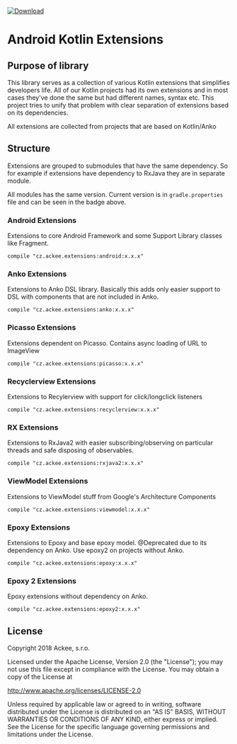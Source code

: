 [ ![Download](https://api.bintray.com/packages/ackeecz/kotlin-extensions/android/images/download.svg) ](https://bintray.com/ackeecz/kotlin-extensions/android/_latestVersion)

# Android Kotlin Extensions

## Purpose of library
This library serves as a collection of various Kotlin extensions that simplifies developers life. All of our Kotlin projects had its own extensions and in most cases they've done the same but had different names, syntax etc. This project tries to unify that problem with clear separation of extensions based on its dependencies.

All extensions are collected from projects that are based on Kotlin/Anko

## Structure
Extensions are grouped to submodules that have the same dependency. So for example if extensions have dependency to RxJava they are in separate module.

All modules has the same version. Current version is in `gradle.properties` file and can be seen in the badge above. 

### Android Extensions
Extensions to core Android Framework and some Support Library classes like Fragment.

```
compile "cz.ackee.extensions:android:x.x.x"
```

### Anko Extensions
Extensions to Anko DSL library. Basically this adds only easier support to DSL with components that are not included in Anko.

```
compile "cz.ackee.extensions:anko:x.x.x"
```

### Picasso Extensions
Extensions dependent on Picasso. Contains async loading of URL to ImageView

```
compile "cz.ackee.extensions:picasso:x.x.x"
```

### Recyclerview Extensions
Extensions to Recylerview with support for click/longclick listeners

```
compile "cz.ackee.extensions:recyclerview:x.x.x"
```

### RX Extensions
Extensions to RxJava2 with easier subscribing/observing on particular threads and safe disposing of observables.

```
compile "cz.ackee.extensions:rxjava2:x.x.x"
```

### ViewModel Extensions
Extensions to ViewModel stuff from Google's Architecture Components 

```
compile "cz.ackee.extensions:viewmodel:x.x.x"
```

### Epoxy Extensions
Extensions to Epoxy and base epoxy model.
@Deprecated due to its dependency on Anko. Use epoxy2 on projects without Anko.

```
compile "cz.ackee.extensions:epoxy:x.x.x"
```

### Epoxy 2 Extensions
Epoxy extensions without dependency on Anko.

```
compile "cz.ackee.extensions:epoxy2:x.x.x"
```

## License
Copyright 2018 Ackee, s.r.o.

Licensed under the Apache License, Version 2.0 (the "License");
you may not use this file except in compliance with the License.
You may obtain a copy of the License at

http://www.apache.org/licenses/LICENSE-2.0

Unless required by applicable law or agreed to in writing, software
distributed under the License is distributed on an "AS IS" BASIS,
WITHOUT WARRANTIES OR CONDITIONS OF ANY KIND, either express or implied.
See the License for the specific language governing permissions and
limitations under the License.

